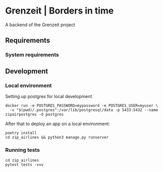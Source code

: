 # Grenzeit | Borders in time

A backend of the Grenzeit project

## Requirements

### System requirements

## Development

### Local environment

Setting up postgres for local development

```shell
docker run -e POSTGRES_PASSWORD=mypassword -e POSTGRES_USER=myuser \
  -v "$(pwd)/.postgres":/var/lib/postgresql/data -p 5433:5432 --name zipairpostgres -d postgres
```

After that to deploy an app on a local environment:

```shell
poetry install
cd zip_airlines && python3 manage.py runserver
```

### Running tests

```shell
cd zip_airlines
pytest tests -vvv
```




